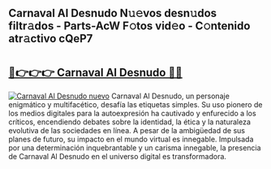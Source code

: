 ## Carnaval Al Desnudo N𝚞𝚎vos desn𝚞dos filtr𝚊dos - Parts-AcW F𝚘tos vid𝚎o - C𝚘ntenido atr𝚊ctivo cQeP7

# <h2><a href="http://mb8mc4.tromn.icu/?c=Carnaval+Al+Desnudo">🔗👉👉👉 Carnaval Al Desnudo 🔗🔗</a></h2>

[![Carnaval Al Desnudo nuevo](https://i.imgur.com/pEAQMta.gif)](http://mb8mc4.tromn.icu/?c=Carnaval+Al+Desnudo)
Carnaval Al Desnudo, un personaje enigmático y multifacético, desafía las etiquetas simples. Su uso pionero de los medios digitales para la autoexpresión ha cautivado y enfurecido a los críticos, encendiendo debates sobre la identidad, la ética y la naturaleza evolutiva de las sociedades en línea. A pesar de la ambigüedad de sus planes de futuro, su impacto en el mundo virtual es innegable. Impulsada por una determinación inquebrantable y un carisma innegable, la presencia de Carnaval Al Desnudo en el universo digital es transformadora.
